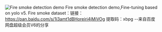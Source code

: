 ![Fire smoke detection demo](https://github.com/dshfksdjfhsd/smoke_detection/blob/main/video.gif)
Fire smoke detection demo,Fine-tuning based on yolo v5.
Fire smoke dataset：链接：https://pan.baidu.com/s/1i3amt1dBHoreiri4jMiVOg 
提取码：xbpg 
--来自百度网盘超级会员V6的分享
